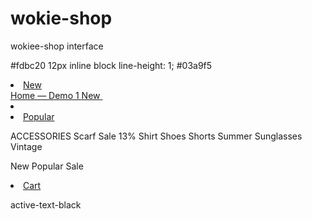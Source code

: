 # wokie-shop
wokiee-shop interface

#fdbc20
12px
inline block
line-height: 1;
#03a9f5

<li>
    <a href="">
        <span class="load active-smaller hcblue">
            <!-- Home — Demo 1 -->
            <span class="tt-badge tt-new">New</span>
            <!-- <img class="lazy-picture" src="./img/home-demo/home-demo-1.jpg" alt=""> -->
        </span>
    </a>
</li>
<a href="">
    <span class="active-smaller hcblue">
        Home — Demo 1
    </span>
    <span class="tt-badge tt-n">New</span>
    <img class="lazy-picture" src="./img/home-demo/home-demo01.png" alt="">
</a>
<li>
    <a href="">
        <span class="load active-smaller hcblue">
        </span>
    </a>
</li>
<li>
    <a href="">
        <span class="load active-smaller hcblue">
            <span class="tt-badge tt-featured">Popular</span>
        </span>
    </a>
</li>


ACCESSORIES
Scarf Sale 13%
Shirt
Shoes
Shorts
Summer
Sunglasses
Vintage



 <span class="tt-badge tt-n">New</span>
  <span class="tt-badge tt-p">Popular</span>
   <span class="tt-badge tt-s">Sale</span>
<li>
                                        <a href="">
                                            <span class="active-smaller hcblue">
                                                Cart
                                            </span>
                                        </a>
                                    </li>

                            
active-text-black